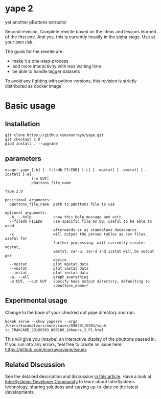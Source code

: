 # yape 2
yet another pButtons extractor

Second revision. Complete rewrite based on the ideas and lessons learned of the first one. And yes, this is currently heavily in the alpha stage. Use at your own risk.

The goals for the rewrite are:
   * make it a one-step-process
   * add more interactivity with less waiting time
   * be able to handle bigger datasets


To avoid any fighting with python versions, this revision is strictly distributed as
docker image.

# Basic usage
## Installation

```
git clone https://github.com/murrayo/yape.git
git checkout 2.0
pip3 install . --upgrade
```
## parameters
```
usage: yape [-h] [--filedb FILEDB] [-c] [--mgstat] [--vmstat] [--iostat] [-a]
            [-o OUT]
            pButtons_file_name

Yape 2.0

positional arguments:
  pButtons_file_name  path to pButtons file to use

optional arguments:
  -h, --help          show this help message and exit
  --filedb FILEDB     use specific file as DB, useful to be able to used
                      afterwards or as standalone datasource
  -c                  will output the parsed tables as csv files. useful for
                      further processing. will currently create: mgstat,
                      vmstat, sar-u. sar-d and iostat will be output per
                      device
  --mgstat            plot mgstat data
  --vmstat            plot vmstat data
  --iostat            plot iostat data
  -a, --all           graph everything
  -o OUT, --out OUT   specify base output directory, defaulting to
                      <pbuttons_name>/
```

## Experimental usage

Change to the base of your checked out yape directory and run:
```
bokeh serve --show yapesrv --args /Users/kazamatzuri/work/cases/898291/0503/squh-tc_TRAKCARE_20180503_000100_24hours_2_P1.html
```

This will give you (maybe) an interactive display of the pbuttons passed in. If you run into any errors, feel free to create an issue here: https://github.com/murrayo/yape/issues

## Related Discussion

See the detailed description and discussion [in this article](https://community.intersystems.com/post/yape-yet-another-pbuttons-extractor-and-automatically-create-charts).
Have a look at [InterSystems Developer Community](community.intersystems.com) to learn about InterSystems technology, sharing solutions and staying up-to-date on the latest developments.
